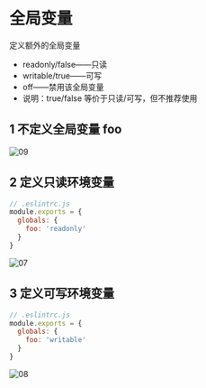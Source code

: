 # 全局变量

定义额外的全局变量

- readonly/false——只读
- writable/true——可写
- off——禁用该全局变量
- 说明：true/false 等价于只读/可写，但不推荐使用

## 1 不定义全局变量 foo

![09](https://blog-1320825986.cos.ap-nanjing.myqcloud.com/20230718/09.png)

## 2 定义只读环境变量

```js
// .eslintrc.js
module.exports = {
  globals: {
    foo: 'readonly'
  }
}
```

![07](https://blog-1320825986.cos.ap-nanjing.myqcloud.com/20230718/07.png)

## 3 定义可写环境变量

```js
// .eslintrc.js
module.exports = {
  globals: {
    foo: 'writable'
  }
}
```

![08](https://blog-1320825986.cos.ap-nanjing.myqcloud.com/20230718/08.png)